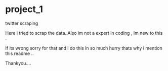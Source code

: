 # project_1
twitter scraping 



Here i tried to scrap the data..Also im not a expert in coding , Im new to this .

If its wrong sorry for that and i do this in so much hurry thats why i mention this readme ..

Thankyou....

